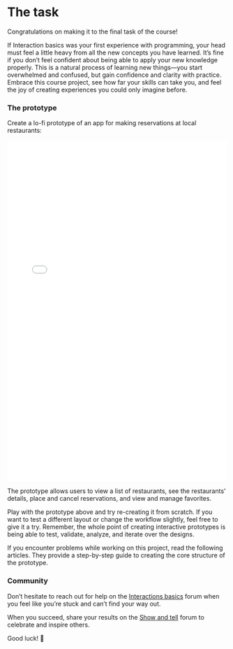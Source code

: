 # The task

Congratulations on making it to the final task of the course!

If Interaction basics was your first experience with programming, your head must feel a little heavy from all the new concepts you have learned. It’s fine if you don’t feel confident about being able to apply your new knowledge properly. This is a natural process of learning new things—you start overwhelmed and confused, but gain confidence and clarity with practice. Embrace this course project, see how far your skills can take you, and feel the joy of creating experiences you could only imagine before. 

### The prototype

Create a lo-fi prototype of an app for making reservations at local restaurants:

<iframe height="780" style="width: 100%;" scrolling="no" title="Interaction basics—Course project" src="//codepen.io/andgordy/embed/oOGbjj/?height=780&theme-id=36403&default-tab=result" frameborder="no" allowtransparency="true" allowfullscreen="true">
  See the Pen <a href='https://codepen.io/andgordy/pen/oOGbjj/'>Interaction basics—Course project</a> by And Gordy
  (<a href='https://codepen.io/andgordy'>@andgordy</a>) on <a href='https://codepen.io'>CodePen</a>.
</iframe>

The prototype allows users to view a list of restaurants, see the restaurants’ details, place and cancel reservations, and view and manage favorites.

Play with the prototype above and try re-creating it from scratch. If you want to test a different layout or change the workflow slightly, feel free to give it a try. Remember, the whole point of creating interactive prototypes is being able to test, validate, analyze, and iterate over the designs. 

If you encounter problems while working on this project, read the following articles. They provide a step-by-step guide to creating the core structure of the prototype. 

### Community

Don’t hesitate to reach out for help on the [Interactions basics](https://spectrum.chat/mockupless/interactions-basics?tab=posts) forum when you feel like you’re stuck and can’t find your way out. 

When you succeed, share your results on the  [Show and tell](https://spectrum.chat/mockupless/show-and-tell?tab=posts) forum to celebrate and inspire others.

Good luck! 🤞 